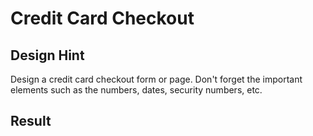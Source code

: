 # Credit Card Checkout

## Design Hint
Design a credit card checkout form or page. Don't forget the important elements such as the numbers, dates, security numbers, etc.

## Result

